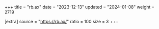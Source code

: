 +++
title = "rb.ax"
date = "2023-12-13"
updated = "2024-01-08"
weight = 2719

[extra]
source = "https://rb.ax/"
ratio = 100
size = 3
+++
